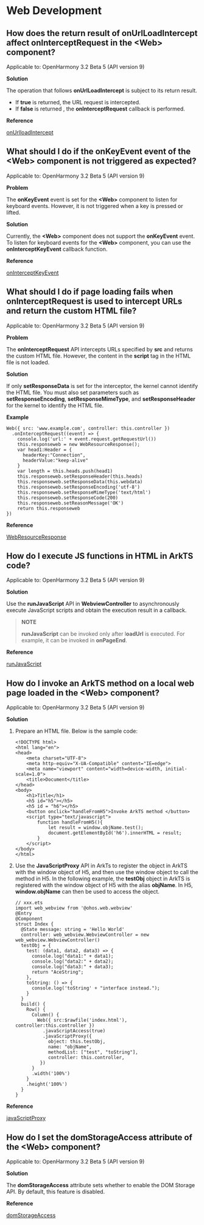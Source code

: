 # Web Development

## How does the return result of onUrlLoadIntercept affect onInterceptRequest in the \<Web> component?

Applicable to: OpenHarmony 3.2 Beta 5 (API version 9)

**Solution**

The operation that follows **onUrlLoadIntercept** is subject to its return result.

-   If **true** is returned, the URL request is intercepted.
-   If **false** is returned , the **onInterceptRequest** callback is performed.

**Reference**

[onUrlloadIntercept](../reference/arkui-ts/ts-basic-components-web.md#onurlloadinterceptdeprecated)

## What should I do if the onKeyEvent event of the \<Web> component is not triggered as expected?

Applicable to: OpenHarmony 3.2 Beta 5 (API version 9)

**Problem**

The **onKeyEvent** event is set for the **\<Web>** component to listen for keyboard events. However, it is not triggered when a key is pressed or lifted.

**Solution**

Currently, the **\<Web>** component does not support the **onKeyEvent** event. To listen for keyboard events for the **\<Web>** component, you can use the **onInterceptKeyEvent** callback function.

**Reference**

[onInterceptKeyEvent](../reference/arkui-ts/ts-basic-components-web.md#oninterceptkeyevent9)

## What should I do if page loading fails when onInterceptRequest is used to intercept URLs and return the custom HTML file?

Applicable to: OpenHarmony 3.2 Beta 5 (API version 9)

**Problem**

The **onInterceptRequest** API intercepts URLs specified by **src** and returns the custom HTML file. However, the content in the **script** tag in the HTML file is not loaded.

**Solution**

If only **setResponseData** is set for the interceptor, the kernel cannot identify the HTML file. You must also set parameters such as **setResponseEncoding**, **setResponseMimeType**, and **setResponseHeader** for the kernel to identify the HTML file.

**Example**

```
Web({ src: 'www.example.com', controller: this.controller })
  .onInterceptRequest((event) => {
    console.log('url:' + event.request.getRequestUrl())
    this.responseweb = new WebResourceResponse();
    var head1:Header = {
      headerKey:"Connection",
      headerValue:"keep-alive"
    }
    var length = this.heads.push(head1)
    this.responseweb.setResponseHeader(this.heads)
    this.responseweb.setResponseData(this.webdata)
    this.responseweb.setResponseEncoding('utf-8')
    this.responseweb.setResponseMimeType('text/html')
    this.responseweb.setResponseCode(200)
    this.responseweb.setReasonMessage('OK')
    return this.responseweb
})
```

**Reference**

[WebResourceResponse](../reference/arkui-ts/ts-basic-components-web.md#webresourceresponse)

## How do I execute JS functions in HTML in ArkTS code?

Applicable to: OpenHarmony 3.2 Beta 5 (API version 9)

**Solution**

Use the **runJavaScript** API in **WebviewController** to asynchronously execute JavaScript scripts and obtain the execution result in a callback.

>**NOTE**
>
>**runJavaScript** can be invoked only after l**oadUrl** is executed. For example, it can be invoked in **onPageEnd**.

**Reference**

[runJavaScript](../reference/apis/js-apis-webview.md#runjavascript)

## How do I invoke an ArkTS method on a local web page loaded in the \<Web> component?

Applicable to: OpenHarmony 3.2 Beta 5 (API version 9)

**Solution**

1.  Prepare an HTML file. Below is the sample code:

    ```
    <!DOCTYPE html>
    <html lang="en">
    <head>
        <meta charset="UTF-8">
        <meta http-equiv="X-UA-Compatible" content="IE=edge">
        <meta name="viewport" content="width=device-width, initial-scale=1.0">
        <title>Document</title>
    </head>
    <body>
        <h1>Title</h1>
        <h5 id="h5"></h5>
        <h5 id = "h6"></h5>
        <button onclick="handleFromH5">Invoke ArkTS method </button>
        <script type="text/javascript">
            function handleFromH5(){
                let result = window.objName.test();
                document.getElementById('h6').innerHTML = result;
            }
        </script>
    </body>
    </html>
    ```

2.  Use the **JavaScriptProxy** API in ArkTs to register the object in ArkTS with the window object of H5, and then use the window object to call the method in H5. In the following example, the **testObj** object in ArkTS is registered with the window object of H5 with the alias **objName**. In H5, **window.objName** can then be used to access the object.

    ```
    // xxx.ets
    import web_webview from '@ohos.web.webview'
    @Entry
    @Component
    struct Index {
      @State message: string = 'Hello World'
      controller: web_webview.WebviewController = new web_webview.WebviewController()
      testObj = {
        test: (data1, data2, data3) => {
          console.log("data1:" + data1);
          console.log("data2:" + data2);
          console.log("data3:" + data3);
          return "AceString";
        },
        toString: () => {
          console.log('toString' + "interface instead.");
        }
      }
      build() {
        Row() {
          Column() {
            Web({ src:$rawfile('index.html'), controller:this.controller })
              .javaScriptAccess(true)
              .javaScriptProxy({
                object: this.testObj,
                name: "objName",
                methodList: ["test", "toString"],
                controller: this.controller,
             })
          }
          .width('100%')
        }
        .height('100%')
      }
    }
    ```


**Reference**

[javaScriptProxy](../reference/arkui-ts/ts-basic-components-web.md#javascriptproxy)

## How do I set the domStorageAccess attribute of the \<Web> component?

Applicable to: OpenHarmony 3.2 Beta 5 (API version 9)

**Solution**

The **domStorageAccess** attribute sets whether to enable the DOM Storage API. By default, this feature is disabled.

**Reference**

[domStorageAccess](../reference/arkui-ts/ts-basic-components-web.md#domstorageaccess)
